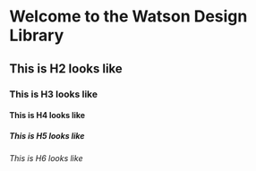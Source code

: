 # Welcome to the Watson Design Library

## This is H2 looks like

### This is H3 looks like

#### This is H4 looks like

##### This is H5 looks like

###### This is H6 looks like
